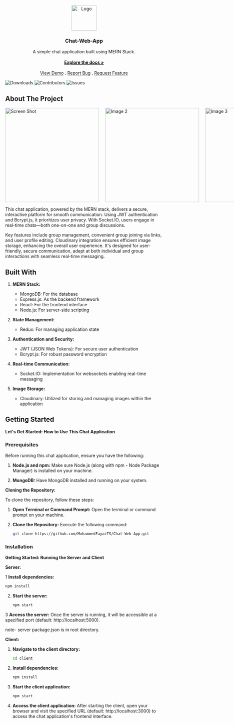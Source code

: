 <br/>
<p align="center">
  <a href="https://github.com/MuhammedFayazTS/Chat-Web-App">
    <img src="https://i.postimg.cc/Z5nxZJdT/facebook-messenger.png" alt="Logo" width="80" height="80">
  </a>

  <h3 align="center">Chat-Web-App</h3>

  <p align="center">
    A simple chat application built using MERN Stack.
    <br/>
    <br/>
    <a href="https://github.com/MuhammedFayazTS/Chat-Web-App"><strong>Explore the docs »</strong></a>
    <br/>
    <br/>
    <a href="https://github.com/MuhammedFayazTS/Chat-Web-App">View Demo</a>
    .
    <a href="https://github.com/MuhammedFayazTS/Chat-Web-App/issues">Report Bug</a>
    .
    <a href="https://github.com/MuhammedFayazTS/Chat-Web-App/issues">Request Feature</a>
  </p>
</p>

![Downloads](https://img.shields.io/github/downloads/MuhammedFayazTS/Chat-Web-App/total) ![Contributors](https://img.shields.io/github/contributors/MuhammedFayazTS/Chat-Web-App?color=dark-green) ![Issues](https://img.shields.io/github/issues/MuhammedFayazTS/Chat-Web-App) 

## About The Project

<div style="display: flex; justify-content: space-around; align-items: center;">
  <img src="https://i.postimg.cc/HjdH5Sb2/Screenshot-2024-01-09-112638.png" alt="Screen Shot" style="width: 300px; height: auto; margin-right: 20px;">
  
  <img src="https://i.postimg.cc/z37Nknj1/Screenshot-2024-01-09-112656.png" alt="Image 2" style="width: 300px; height: auto; margin-right: 20px;">
  
  <img src="https://i.postimg.cc/ZCDhG427/Screenshot-2024-01-09-112726.png" alt="Image 3" style="width: 300px; height: auto;">
</div>

This chat application, powered by the MERN stack, delivers a secure, interactive platform for smooth communication. Using JWT authentication and Bcrypt.js, it prioritizes user privacy. With Socket.IO, users engage in real-time chats—both one-on-one and group discussions.

Key features include group management, convenient group joining via links, and user profile editing. Cloudinary integration ensures efficient image storage, enhancing the overall user experience. It's designed for user-friendly, secure communication, adept at both individual and group interactions with seamless real-time messaging.

## Built With

1. **MERN Stack:**
   - MongoDB: For the database
   - Express.js: As the backend framework
   - React: For the frontend interface
   - Node.js: For server-side scripting

2. **State Management:**
   - Redux: For managing application state

3. **Authentication and Security:**
   - JWT (JSON Web Tokens): For secure user authentication
   - Bcrypt.js: For robust password encryption

4. **Real-time Communication:**
   - Socket.IO: Implementation for websockets enabling real-time messaging

5. **Image Storage:**
   - Cloudinary: Utilized for storing and managing images within the application

## Getting Started

**Let's Get Started: How to Use This Chat Application**


### Prerequisites

Before running this chat application, ensure you have the following:

1. **Node.js and npm:** Make sure Node.js (along with npm - Node Package Manager) is installed on your machine.

2. **MongoDB:** Have MongoDB installed and running on your system.

**Cloning the Repository:**

To clone the repository, follow these steps:

1. **Open Terminal or Command Prompt:**
   Open the terminal or command prompt on your machine.

2. **Clone the Repository:**
   Execute the following command:
   ```bash
   git clone https://github.com/MuhammedFayazTS/Chat-Web-App.git
   ```




### Installation

**Getting Started: Running the Server and Client**

**Server:**

1 **Install dependencies:**
   ```bash
   npm install
   ```

2. **Start the server:**
   ```bash
   npm start
   ```

3 **Access the server:**
   Once the server is running, it will be accessible at a specified port (default: http://localhost:5000).

note- server package.json is in root directory.

**Client:**

1. **Navigate to the client directory:**
   ```bash
   cd client
   ```

2. **Install dependencies:**
   ```bash
   npm install
   ```

3. **Start the client application:**
   ```bash
   npm start
   ```

4. **Access the client application:**
   After starting the client, open your browser and visit the specified URL (default: http://localhost:3000) to access the chat application's frontend interface.
